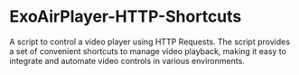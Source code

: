# ExoAirPlayer-HTTP-Shortcuts
A script to control a video player using HTTP Requests. The script provides a set of convenient shortcuts to manage video playback, making it easy to integrate and automate video controls in various environments.

